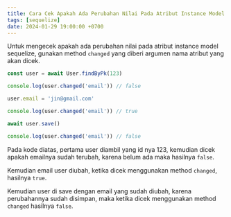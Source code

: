 ```yaml
---
title: Cara Cek Apakah Ada Perubahan Nilai Pada Atribut Instance Model Sequelize
tags: [sequelize]
date: 2024-01-29 19:00:00 +0700
---
```


Untuk mengecek apakah ada perubahan nilai pada atribut instance model sequelize, gunakan method `changed` yang diberi argumen nama atribut yang akan dicek.

<!--more-->

```javascript
const user = await User.findByPk(123)

console.log(user.changed('email')) // false

user.email = 'jin@gmail.com'

console.log(user.changed('email')) // true

await user.save()

console.log(user.changed('email')) // false
```

Pada kode diatas, pertama user diambil yang id nya 123, kemudian dicek apakah emailnya sudah terubah, karena belum ada maka hasilnya `false`.

Kemudian email user diubah, ketika dicek menggunakan method `changed`, hasilnya `true`.

Kemudian user di save dengan email yang sudah diubah, karena perubahannya sudah disimpan, maka ketika dicek menggunakan method `changed` hasilnya `false`.